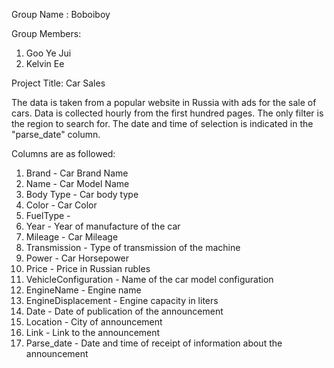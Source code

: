 Group Name : Boboiboy

Group Members:

1.  Goo Ye Jui
2.  Kelvin Ee

Project Title: Car Sales 

The data is taken from a popular website in Russia with ads for the sale of cars. Data is collected hourly from the first hundred pages. The only filter is the region to search for. The date and time of selection is indicated in the "parse_date" column.

Columns are as followed:
1. Brand - Car Brand Name
2. Name - Car Model Name
3. Body Type - Car body type
4. Color - Car Color
5. FuelType - 
6. Year - Year of manufacture of the car
7. Mileage - Car Mileage
8. Transmission - Type of transmission of the machine
9. Power - Car Horsepower
10. Price - Price in Russian rubles
11. VehicleConfiguration - Name of the car model configuration
12. EngineName - Engine name
13. EngineDisplacement - Engine capacity in liters
14. Date - Date of publication of the announcement
15. Location - City of announcement
16. Link - Link to the announcement
17. Parse_date - Date and time of receipt of information about the announcement
